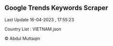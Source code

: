 

## Google Trends Keywords Scraper 
 
Last Update 16-04-2023 , 17:55:23

Country List :
VIETNAM.json



© Abdul Muttaqin 
